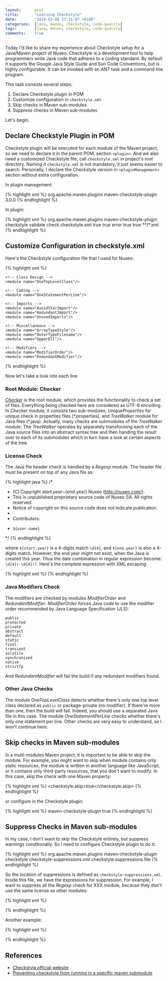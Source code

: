 ```yaml
---
layout:      post
title:       "Learning Checkstyle"
date:        "2018-02-06 17:31:07 +0100"
categories:  [java, maven, checkstyle, code-quality]
tags:        [java, maven, checkstyle, code-quality]
comments:    true
---
```


Today I'd like to share my experience about Checkstyle setup for a Java/Maven
project of Nuxeo. Checkstyle is a development tool to help programmers write
Java code that adheres to a coding standard. By default it supports the Google
Java Style Guide and Sun Code Conventions, but is highly configurable. It can be
invoked with an ANT task and a command line program.

This task consists several steps:

1. Declare Checkstyle plugin in POM
2. Customize configuration in `checkstyle.xml`
3. Skip checks in Maven sub-modules
4. Suppress checks in Maven sub-modules

Let's begin.

## Declare Checkstyle Plugin in POM

Checkstyle plugin will be executed for each module of the Maven project, so we
need to declare it in the parent POM, section `<plugin>`. And we also need a
customized Checkstyle file, call `checkstyle.xml` in project's root directory.
Naming it `checkstyle.xml` is not mandatory, it just seems easier to search.
Personally, I declare the Checkstyle version in `<pluginManagement>` section
without extra configuration.

In plugin management:

{% highlight xml %}
<pluginManagement>
  <plugins>
    <plugin>
      <groupId>org.apache.maven.plugins</groupId>
      <artifactId>maven-checkstyle-plugin</artifactId>
      <version>3.0.0</version>
    </plugin>
  </plugins>
</pluginManagement>
{% endhighlight %}

In plugin:

{% highlight xml %}
<plugin>
  <groupId>org.apache.maven.plugins</groupId>
  <artifactId>maven-checkstyle-plugin</artifactId>
  <executions>
    <execution>
      <id>checkstyle</id>
      <phase>validate</phase>
      <goals>
        <goal>check</goal>
      </goals>
    </execution>
  </executions>
  <configuration>
    <!-- Location is relative to the classpath -->
    <configLocation>checkstyle.xml</configLocation>
    <consoleOutput>true</consoleOutput>
    <failsOnError>true</failsOnError>
    <violationSeverity>error</violationSeverity>
    <includeTestResources>true</includeTestResources>
    <includeTestSourceDirectory>true</includeTestSourceDirectory>
    <resourceIncludes>**/*.xml</resourceIncludes>
  </configuration>
</plugin>
{% endhighlight %}

## Customize Configuration in checkstyle.xml

Here's the Checkstyle configuration file that I used for Nuxeo:

{% highlight xml %}
<?xml version="1.0"?>
<!DOCTYPE module PUBLIC
  "-//Puppy Crawl//DTD Check Configuration 1.3//EN"
  "http://checkstyle.sourceforge.net/dtds/configuration_1_3.dtd">
<module name="Checker">
  <property name="charset" value="UTF-8"/>

  <!-- Properties Files -->
  <module name="UniqueProperties">
    <property name="fileExtensions" value="properties"/>
  </module>

  <!-- Java Files -->
  <module name="TreeWalker">
    <!-- File Headers -->
    <module name="Regexp">
      <property name="format" value="\/\*\n \* \(C\) Copyright \d{4}(-\d{4})? Nuxeo \(http:\/\/nuxeo\.com\/\)\.\n \* This is unpublished proprietary source code of Nuxeo SA\. All rights reserved\.\n \* Notice of copyright on this source code does not indicate publication\.\n \*\n \* Contributors:\n" />
    </module>

    <!-- Class Design -->
    <module name="OneTopLevelClass"/>

    <!-- Coding -->
    <module name="OneStatementPerLine"/>

    <!-- Imports -->
    <module name="AvoidStarImport"/>
    <module name="RedundantImport"/>
    <module name="UnusedImports"/>

    <!-- Miscellaneous -->
    <module name="ArrayTypeStyle"/>
    <module name="OuterTypeFilename"/>
    <module name="UpperEll"/>

    <!-- Modifiers -->
    <module name="ModifierOrder"/>
    <module name="RedundantModifier"/>
  </module>

</module>
{% endhighlight %}

Now let's take a look into each line.

### Root Module: Checker

[_Checker_][checker] is the root module, which provides the functionality to
check a set of files. Everything being checked here are considered as UTF-8
encoding. In _Checker_ module, it consists two sub-modules, _UniqueProperties_
for unique check in properties files (\*.properties), and _TreeWalker_ module
for Java files (\*.java). Actually, many checks are submodules of the
_TreeWalker_ module. The _TreeWalker_ operates by separately transforming each
of the Java source files into an abstract syntax tree and then handing the
result over to each of its submodules which in turn have a look at certain
aspects of the tree.

### License Check

The Java file header check is handled by a _Regexp_ module. The header file must
be present on top of any Java file as:

{% highlight java %}
/*
 * (C) Copyright ${start.year}-${end.year} Nuxeo (http://nuxeo.com/).
 * This is unpublished proprietary source code of Nuxeo SA. All rights reserved.
 * Notice of copyright on this source code does not indicate publication.
 *
 * Contributors:
 *     ${user.name}
 */
{% endhighlight %}

where `${start.year}` is a 4-digits match `\d{4}`, and `${end.year}` is also a
4-digits match. However, the end year might not exist, when the Java is created
this year. Thus the date combination in regular expression become:
`\d{4}(-\d{4})?`. Here's the complete expression with XML escaping:

{% highlight xml %}
<module name="Regexp">
  <property name="format" value="\/\*\n \* \(C\) Copyright \d{4}(-\d{4})? Nuxeo \(http:\/\/nuxeo\.com\/\)\.\n \* This is unpublished proprietary source code of Nuxeo SA\. All rights reserved\.\n \* Notice of copyright on this source code does not indicate publication\.\n \*\n \* Contributors:\n" />
</module>
{% endhighlight %}

### Java Modifiers Check

The modifiers are checked by modules _ModifierOrder_ and _RedundantModifier_.
_ModifierOrder_ forces Java code to use the modifier order recommended by Java
Language Specification (JLS):

```
public
protected
private
abstract
default
static
final
transient
volatile
synchronized
native
strictfp
```

And _RedundantModifier_ will fail the build if any redundant modifiers found.

### Other Java Checks

The module _OneTopLevelClass_ detects whether there's only one top level class
declared as `public` or package-private (no modifier). If there're more than
one, then the build will fail. Indeed, you should use a separated Java file in
this case. The module _OneStatementPerLine_ checks whether there's only one
statement per line. Other checks are very easy to understand, so I won't
continue here.

## Skip checks in Maven sub-modules

In a multi-modules Maven project, it is important to be able to skip the module.
For example, you might want to skip when module contains only static resources,
the module is written in another language like JavaScript, or it contains only
third-party resources, that you don't want to modify. In this case, skip the
check with one Maven property:

{% highlight xml %}
<properties>
  <checkstyle.skip>true</checkstyle.skip>
</properties>
{% endhighlight %}

or configure in the Checkstyle plugin:

{% highlight xml %}
<plugin>
  <artifactId>maven-checkstyle-plugin</artifactId>
  <configuration>
    <skip>true</skip>
  </configuration>
</plugin>
{% endhighlight %}

## Suppress Checks in Maven sub-modules

In my case, I don't want to skip the Checkstyle entirely, but suppress warnings
conditionally. So I need to configure Checkstyle plugin to do it:

{% highlight xml %}
<plugin>
  <groupId>org.apache.maven.plugins</groupId>
  <artifactId>maven-checkstyle-plugin</artifactId>
  <executions>
    <execution>
      <id>checkstyle</id>
    </execution>
  </executions>
  <configuration>
    <suppressionsLocation>checkstyle-suppressions.xml</suppressionsLocation>
    <suppressionsFileExpression>checkstyle.suppressions.file</suppressionsFileExpression>
  </configuration>
</plugin>
{% endhighlight %}

So the location of suppressions is defined as `checkstyle-suppressions.xml`.
Inside this file, we have the expressions for suppression. For example, I want
to suppress all the _Regexp_ check for XXX module, because they don't use the
same license as other modules:

{% highlight xml %}
<?xml version="1.0"?>
<!DOCTYPE suppressions PUBLIC
  "-//Puppy Crawl//DTD Suppressions 1.2//EN"
  "http://checkstyle.sourceforge.net/dtds/suppressions_1_2.dtd">
<suppressions>
  <!--
    Skip license check for Java files:
    XXX module does not use the same license.
   -->
  <suppress checks="Regexp" files=".+\.(?:java)$"/>
</suppressions>
{% endhighlight %}

Another example:

{% highlight xml %}
<?xml version="1.0"?>
<!DOCTYPE suppressions PUBLIC
  "-//Puppy Crawl//DTD Suppressions 1.2//EN"
  "http://checkstyle.sourceforge.net/dtds/suppressions_1_2.dtd">
<suppressions>
  <!--
    Skip all checks on files in package 'foo' in folder 'src/main/java',
    and ensure the regex is compatible to different OS.
   -->
  <suppress checks=".*" files="src[/\\]main[/\\]java[/\\]foo[/\\].*"/>
</suppressions>
{% endhighlight %}

## References

- [Checkstyle official website][checkstyle]
- [Preventing checkstyle from running in a specific maven submodule][1]

[checkstyle]: http://checkstyle.sourceforge.net/
[1]: https://stackoverflow.com/questions/13430161/preventing-checkstyle-from-running-in-a-specific-maven-submodule
[checker]: http://checkstyle.sourceforge.net/apidocs/com/puppycrawl/tools/checkstyle/Checker.html
